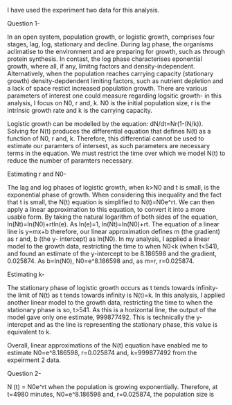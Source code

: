 I have used the experiment two data for this analysis. 

Question 1-

In an open system, population growth, or logistic growth, comprises four stages, lag, log, stationary and decline. During lag phase, the organisms aclimatise to the environment and are preparing for growth, such as through protein synthesis. In contast, the log phase characterises eponential growth, where all, if any, limitng factors and density-independent. Alternatively, when the population reaches carrying capacity (stationary growth) density-depdendent limiting factors, such as nutrient depletion and a lack of space restict increased population growth. There are various parameters of interest one could measure regarding logsitic growth- in this analysis, I focus on N0, r and, k. N0 is the initial population size, r is the intrinsic growth rate and k is the carrying capacity. 

Logistic growth can be modelled by the equation: dN/dt=Nr(1-(N/k)). Solving for N(t) produces the differential equation that defines
N(t) as a function of N0, r and, k. Therefore, this differential cannot be used to estimate our paramters of intersest, as such parameters are necessary terms in the equation. We must restrict the time over which we model N(t) to reduce the number of paramters necessary. 

Estimating r and N0-

The lag and log phases of logistic growth, when k>N0 and t is small, is the exponential phase of growth. When considering this inequality 
and the fact that t is small, the N(t) equation is simplified to N(t)=N0e^rt. We can then apply a linear approximation to this equation, 
to convert it into a more usable form. By taking the natural logarithm of both sides of the equation, ln(Nt)=ln(N0)+rtln(e). As ln(e)=1, 
ln(Nt)=ln(N0)+rt. The equation of a linear line is y=mx+b therefore, our linear approximation defines m (the gradient) as r and, b (the y-  intercept) as ln(N0). In my analysis, I applied a linear model to the growth data, restricting the time to when N0<k (when t<541), and found an estimate of the y-intercept to be 8.186598 and the gradient, 0.025874. As b=ln(N0), N0=e^8.186598 and, as m=r, r=0.025874.

Estimating k-

The stationary phase of logistic growth occurs as t tends towards infinity- the limit of N(t) as t tends towards infinity is N(t)=k. In this analysis, I applied another linear model to the growth data, restricting the time to when the stationary phase is so, t>541. As this is a horizontal line, the output of the model gave only one estimate, 999877492. This is technically the y-intercpet and as the line is representing the stationary phase, this value is equivalent to k. 

Overall, linear approximations of the N(t) equation have enabled me to estimate N0=e^8.186598, r=0.025874 and, k=999877492 from the expeirment 2 data. 

Question 2-

N (t) = N0e^rt when the population is growing exponentially. Therefore, at t=4980 minutes, N0=e^8.186598 and, r=0.025874, the population size is 


